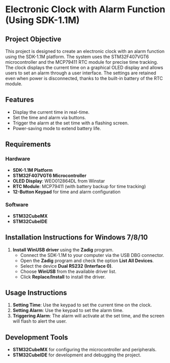 # Electronic Clock with Alarm Function (Using SDK-1.1M)

## Project Objective
This project is designed to create an electronic clock with an alarm function using the SDK-1.1M platform. The system uses the STM32F407VGT6 microcontroller and the MCP79411 RTC module for precise time tracking. The clock displays the current time on a graphical OLED display and allows users to set an alarm through a user interface. The settings are retained even when power is disconnected, thanks to the built-in battery of the RTC module.

## Features
- Display the current time in real-time.
- Set the time and alarm via buttons.
- Trigger the alarm at the set time with a flashing screen.
- Power-saving mode to extend battery life.

## Requirements

### Hardware
- **SDK-1.1M Platform**
- **STM32F407VGT6 Microcontroller**
- **OLED Display**: WEO012864DL from Winstar
- **RTC Module**: MCP79411 (with battery backup for time tracking)
- **12-Button Keypad** for time and alarm configuration

### Software
- **STM32CubeMX**
- **STM32CubeIDE**

## Installation Instructions for Windows 7/8/10

1. **Install WinUSB driver** using the **Zadig** program.
   - Connect the SDK-1.1M to your computer via the USB DBG connector.
   - Open the **Zadig** program and check the option **List All Devices**.
   - Select the device **Dual RS232 (Interface 0)**.
   - Choose **WinUSB** from the available driver list.
   - Click **Replace/Install** to install the driver.

## Usage Instructions
1. **Setting Time**: Use the keypad to set the current time on the clock.
2. **Setting Alarm**: Use the keypad to set the alarm time.
3. **Triggering Alarm**: The alarm will activate at the set time, and the screen will flash to alert the user.

## Development Tools

- **STM32CubeMX** for configuring the microcontroller and peripherals.
- **STM32CubeIDE** for development and debugging the project.
